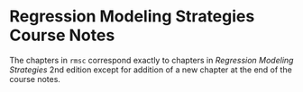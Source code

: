 # Regression Modeling Strategies Course Notes


The chapters in `rmsc` correspond exactly to chapters in _Regression Modeling Strategies_ 2nd edition except for addition of a new chapter at the end of the course notes.

